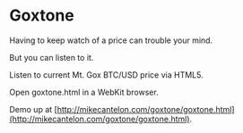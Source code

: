 Goxtone
=======

Having to keep watch of a price can trouble your mind.

But you can listen to it.

Listen to current Mt. Gox BTC/USD price via HTML5.

Open goxtone.html in a WebKit browser.

Demo up at [http://mikecantelon.com/goxtone/goxtone.html](http://mikecantelon.com/goxtone/goxtone.html).
